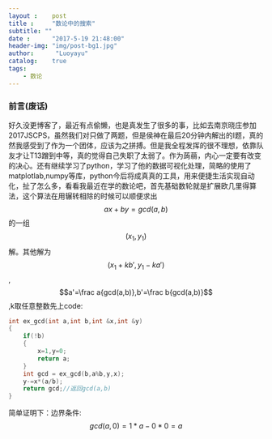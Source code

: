 ```yaml
---
layout :    post
title :     "数论中的搜索"
subtitle: ""
date :      "2017-5-19 21:48:00"
header-img: "img/post-bg1.jpg"
author:      "Luoyayu"
catalog:    true
tags:
    - 数论
---
```


### 前言(废话)

好久没更博客了，最近有点偷懒，也是真发生了很多的事，比如去南京晓庄参加2017JSCPS，虽然我们对只做了两题，但是侯神在最后20分钟内解出的I题，真的然我感受到了作为一个团体，应该为之拼搏。但是我全程发挥的很不理想，依靠队友才让T13蹭到中等，真的觉得自己失职了太弱了。作为蒟蒻，内心一定要有改变的决心。还有继续学习了python，学习了他的数据可视化处理，简略的使用了matplotlab,numpy等库，python今后将成真真的工具，用来便捷生活实现自动化，扯了怎么多，看看我最近在学的数论吧，首先基础数轮就是扩展欧几里得算法，这个算法在用辗转相除的时候可以顺便求出$$ax+by=gcd(a,b)$$的一组$$(x_1,y_1)$$解。其他解为$$(x_1+kb',y_1-ka')$$,$$a'=\frac a{gcd(a,b)},b'=\frac b{gcd(a,b)}$$,k取任意整数先上code:

```cpp
int ex_gcd(int a,int b,int &x,int &y)
{
    if(!b)
    {
        x=1,y=0;
        return a;
    }
    int gcd = ex_gcd(b,a%b,y,x);
    y-=x*(a/b);
    return gcd;//返回gcd(a,b)
}

```
简单证明下：边界条件:$$gcd(a,0)=1*a-0*0=a$$